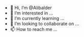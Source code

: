 - 👋 Hi, I’m @Alibalder
- 👀 I’m interested in ...
- 🌱 I’m currently learning ...
- 💞️ I’m looking to collaborate on ...
- 📫 How to reach me ...

<!---
Alibalder/Alibalder is a ✨ special ✨ repository because its `README.md` (this file) appears on your GitHub profile.
You can click the Preview link to take a look at your changes.
--->
